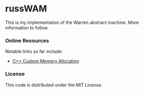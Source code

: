 # russWAM

This is my implementation of the Warren abstract machine. More information to follow. 

### Online Resources

Notable links so far include:

<ul>
<li><a href="http://www.gamedev.net/page/resources/_/technical/general-programming/c-custom-memory-allocation-r3010"> C++ Custom Memory Allocation </a></li>
</ul>

### License

This code is distributed under the MIT License. 
